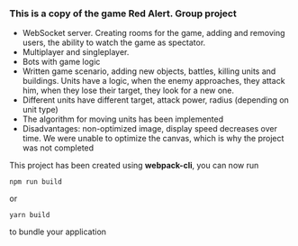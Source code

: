 ### This is a copy of the game Red Alert. Group project
   -  WebSocket server. Creating rooms for the game, adding and removing users, the ability to watch the game as spectator.
   -  Multiplayer and singleplayer. 
   -  Bots with game logic
   -  Written game scenario, adding new objects, battles, killing units and buildings. Units have a logic, when the enemy approaches, they attack him, when they lose their target, they look for a new one.
   -  Different units have different target, attack power, radius (depending on unit type)
   -  The algorithm for moving units has been implemented
   -  Disadvantages: non-optimized image, display speed decreases over time. We were unable to optimize the canvas, which is why the project was not completed

This project has been created using **webpack-cli**, you can now run

```
npm run build
```

or

```
yarn build
```

to bundle your application
